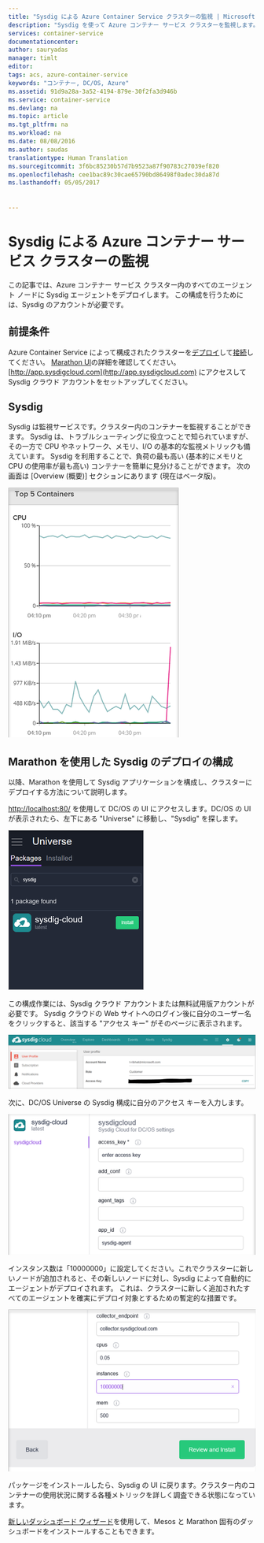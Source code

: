```yaml
---
title: "Sysdig による Azure Container Service クラスターの監視 | Microsoft Docs"
description: "Sysdig を使って Azure コンテナー サービス クラスターを監視します。"
services: container-service
documentationcenter: 
author: sauryadas
manager: timlt
editor: 
tags: acs, azure-container-service
keywords: "コンテナー, DC/OS, Azure"
ms.assetid: 91d9a28a-3a52-4194-879e-30f2fa3d946b
ms.service: container-service
ms.devlang: na
ms.topic: article
ms.tgt_pltfrm: na
ms.workload: na
ms.date: 08/08/2016
ms.author: saudas
translationtype: Human Translation
ms.sourcegitcommit: 3f6bc85230b57d7b9523a87f90783c27039ef820
ms.openlocfilehash: cee1bac89c30cae65790bd86498f0adec30da87d
ms.lasthandoff: 05/05/2017


---
```

# <a name="monitor-an-azure-container-service-cluster-with-sysdig"></a>Sysdig による Azure コンテナー サービス クラスターの監視
この記事では、Azure コンテナー サービス クラスター内のすべてのエージェント ノードに Sysdig エージェントをデプロイします。 この構成を行うためには、Sysdig のアカウントが必要です。 

## <a name="prerequisites"></a>前提条件
Azure Container Service によって構成されたクラスターを[デプロイ](container-service-deployment.md)して[接続](container-service-connect.md)してください。 [Marathon UI](container-service-mesos-marathon-ui.md)の詳細を確認してください。 [http://app.sysdigcloud.com](http://app.sysdigcloud.com) にアクセスして Sysdig クラウド アカウントをセットアップしてください。 

## <a name="sysdig"></a>Sysdig
Sysdig は監視サービスです。クラスター内のコンテナーを監視することができます。 Sysdig は、トラブルシューティングに役立つことで知られていますが、その一方で CPU やネットワーク、メモリ、I/O の基本的な監視メトリックも備えています。 Sysdig を利用することで、負荷の最も高い (基本的にメモリと CPU の使用率が最も高い) コンテナーを簡単に見分けることができます。 次の画面は [Overview (概要)] セクションにあります (現在はベータ版)。 

![Sysdig UI](./media/container-service-monitoring-sysdig/sysdig6.png) 

## <a name="configure-a-sysdig-deployment-with-marathon"></a>Marathon を使用した Sysdig のデプロイの構成
以降、Marathon を使用して Sysdig アプリケーションを構成し、クラスターにデプロイする方法について説明します。 

[http://localhost:80/](http://localhost:80/) を使用して DC/OS の UI にアクセスします。DC/OS の UI が表示されたら、左下にある "Universe" に移動し、"Sysdig" を探します。

![Sysdig in DC/OS Universe](./media/container-service-monitoring-sysdig/sysdig1.png)

この構成作業には、Sysdig クラウド アカウントまたは無料試用版アカウントが必要です。 Sysdig クラウドの Web サイトへのログイン後に自分のユーザー名をクリックすると、該当する "アクセス キー" がそのページに表示されます。 

![Sysdig API key](./media/container-service-monitoring-sysdig/sysdig2.png) 

次に、DC/OS Universe の Sysdig 構成に自分のアクセス キーを入力します。 

![Sysdig configuration in the DC/OS Universe](./media/container-service-monitoring-sysdig/sysdig3.png)

インスタンス数は「10000000」に設定してください。これでクラスターに新しいノードが追加されると、その新しいノードに対し、Sysdig によって自動的にエージェントがデプロイされます。 これは、クラスターに新しく追加されたすべてのエージェントを確実にデプロイ対象とするための暫定的な措置です。 

![Sysdig configuration in the DC/OS Universe-instances](./media/container-service-monitoring-sysdig/sysdig4.png)

パッケージをインストールしたら、Sysdig の UI に戻ります。クラスター内のコンテナーの使用状況に関する各種メトリックを詳しく調査できる状態になっています。 

[新しいダッシュボード ウィザード](https://app.sysdigcloud.com/#/dashboards/new)を使用して、Mesos と Marathon 固有のダッシュボードをインストールすることもできます。

